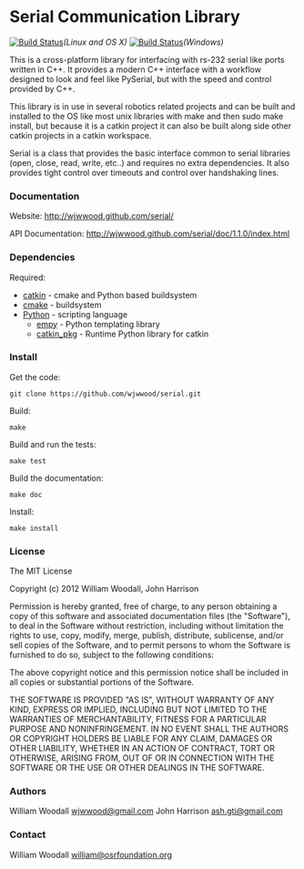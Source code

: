 # Serial Communication Library

[![Build Status](https://travis-ci.org/wjwwood/serial.svg?branch=master)](https://travis-ci.org/wjwwood/serial)*(Linux and OS X)* [![Build Status](https://ci.appveyor.com/api/projects/status/github/wjwwood/serial)](https://ci.appveyor.com/project/wjwwood/serial)*(Windows)*

This is a cross-platform library for interfacing with rs-232 serial like ports written in C++. It provides a modern C++ interface with a workflow designed to look and feel like PySerial, but with the speed and control provided by C++. 

This library is in use in several robotics related projects and can be built and installed to the OS like most unix libraries with make and then sudo make install, but because it is a catkin project it can also be built along side other catkin projects in a catkin workspace.

Serial is a class that provides the basic interface common to serial libraries (open, close, read, write, etc..) and requires no extra dependencies. It also provides tight control over timeouts and control over handshaking lines. 

### Documentation

Website: http://wjwwood.github.com/serial/

API Documentation: http://wjwwood.github.com/serial/doc/1.1.0/index.html

### Dependencies

Required:
* [catkin](http://www.ros.org/wiki/catkin) - cmake and Python based buildsystem
* [cmake](http://www.cmake.org) - buildsystem
* [Python](http://www.python.org) - scripting language
  * [empy](http://www.alcyone.com/pyos/empy/) - Python templating library
  * [catkin_pkg](http://pypi.python.org/pypi/catkin_pkg/) - Runtime Python library for catkin

### Install

Get the code:

    git clone https://github.com/wjwwood/serial.git

Build:

    make

Build and run the tests:

    make test

Build the documentation:

    make doc

Install:

    make install

### License

The MIT License

Copyright (c) 2012 William Woodall, John Harrison

Permission is hereby granted, free of charge, to any person obtaining a copy of this software and associated documentation files (the "Software"), to deal in the Software without restriction, including without limitation the rights to use, copy, modify, merge, publish, distribute, sublicense, and/or sell copies of the Software, and to permit persons to whom the Software is furnished to do so, subject to the following conditions:

The above copyright notice and this permission notice shall be included in all copies or substantial portions of the Software.

THE SOFTWARE IS PROVIDED "AS IS", WITHOUT WARRANTY OF ANY KIND, EXPRESS OR IMPLIED, INCLUDING BUT NOT LIMITED TO THE WARRANTIES OF MERCHANTABILITY, FITNESS FOR A PARTICULAR PURPOSE AND NONINFRINGEMENT. IN NO EVENT SHALL THE AUTHORS OR COPYRIGHT HOLDERS BE LIABLE FOR ANY CLAIM, DAMAGES OR OTHER LIABILITY, WHETHER IN AN ACTION OF CONTRACT, TORT OR OTHERWISE, ARISING FROM, OUT OF OR IN CONNECTION WITH THE SOFTWARE OR THE USE OR OTHER DEALINGS IN THE SOFTWARE.

### Authors

William Woodall <wjwwood@gmail.com>
John Harrison <ash.gti@gmail.com>

### Contact

William Woodall <william@osrfoundation.org>
